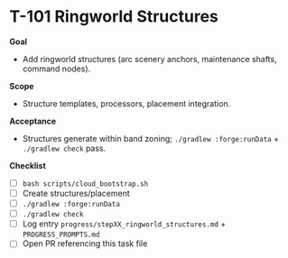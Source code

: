 # T-101 Ringworld Structures

**Goal**
- Add ringworld structures (arc scenery anchors, maintenance shafts, command nodes).

**Scope**
- Structure templates, processors, placement integration.

**Acceptance**
- Structures generate within band zoning; `./gradlew :forge:runData` + `./gradlew check` pass.

**Checklist**
- [ ] `bash scripts/cloud_bootstrap.sh`
- [ ] Create structures/placement
- [ ] `./gradlew :forge:runData`
- [ ] `./gradlew check`
- [ ] Log entry `progress/stepXX_ringworld_structures.md` + `PROGRESS_PROMPTS.md`
- [ ] Open PR referencing this task file
